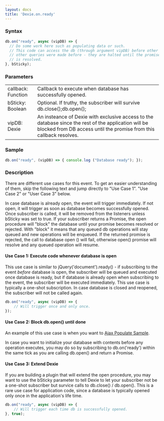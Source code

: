 ```yaml
---
layout: docs
title: 'Dexie.on.ready'
---
```


### Syntax

```javascript
db.on("ready", async (vipDB) => {
  // Do some work here such as populating data or such.
  // This code can access the db (through argument vipDB) before other queries even if
  // other queries were made before - they are halted until the promise from this callback
  // is resolved.
}, bSticky);
```

### Parameters

<table>
<tr><td>callback: Function</td><td>Callback to execute when database has successfully opened.</td></tr>
<tr><td>bSticky: Boolean</td><td>Optional. If truthy, the subscriber will survive db.close();db.open();</td></tr>
<tr><td>vipDB: Dexie</td><td>An insteance of Dexie with exclusive access to the database since the rest of the application will be blocked from DB access until the promise from this callback resolves.</td></tr>
</table>

### Sample

```javascript
db.on("ready", (vipDB) => { console.log ("Database ready"); });
```

### Description

There are different use cases for this event. To get an easier understanding of them, skip the following text and jump directly to "Use Case 1". "Use Case 2" or "User Case 3" below.

In case database is already open, the event will trigger immediately. If not open, it will trigger as soon as database becomes successfully opened. Once subscriber is called, it will be removed from the listeners unless bSticky was set to true. If your subscriber returns a Promise, the open procedure will "block" the database until your promise becomes resolved or rejected. With "block" it means that any queued db operations will stay queued and new operations will be enqueued. If the returned promise is rejected, the call to database open () will fail, otherwise open() promise will resolve and any queued operation will resume.

#### Use Case 1: Execute code whenever database is open

This use case is similar to jQuery('document').ready() - if subscribing to the event *before* database is open, the subscriber will be queued and executed once database is ready, but if database is already open when subscribing to the event, the subscriber will be executed immediately. This use case is typically a one-shot subscription. In case database is closed and reopened, the subscriber will not be called again.

```javascript
db.on("ready", async (vipDB) => {
    // Will trigger once and only once.
});
```

#### Use Case 2: Block db.open() until done

An example of this use case is when you want to [Ajax Populate Sample](/docs/Dexie/Dexie.on.populate#ajax-populate-sample).

In case you want to initialize your database with contents before any operation executes, you may do so by subscribing to db.on('ready') within the same tick as you are calling db.open() and return a Promise. 

#### Use Case 3: Extend Dexie

If you are building a plugin that will extend the open procedure, you may want to use the bSticky parameter to tell Dexie to let your subscriber not be a one-shot subscriber but survice calls to db.close() / db.open(). This is a rare use case for application code, since a database is typically opened only once in the application's life time.

```javascript
db.on("ready", async (vipDB) => {
    // Will trigger each time db is successfully opened.
}, true);
```
